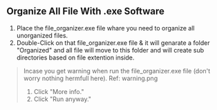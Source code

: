 ## Organize All File With .exe Software

1. Place the file_organizer.exe file whare you need to organize all unorganized files.
2. Double-Click on that file_organizer.exe file & it will genarate a folder "Organized" and all file will move to this folder and will create sub directories based on file extention inside.

> Incase you get warning when run the file_organizer.exe file (don't worry nothing hermfull here).
Ref: warning.png
> 1. Click "More info."
> 2. Click "Run anyway."

